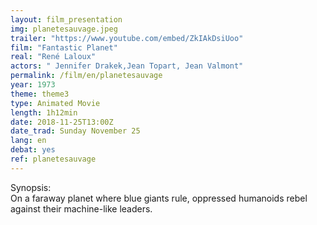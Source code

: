 ```yaml
---
layout: film_presentation
img: planetesauvage.jpeg
trailer: "https://www.youtube.com/embed/ZkIAkDsiUoo"
film: "Fantastic Planet"
real: "René Laloux"
actors: " Jennifer Drakek,Jean Topart, Jean Valmont"
permalink: /film/en/planetesauvage
year: 1973
theme: theme3
type: Animated Movie
length: 1h12min
date: 2018-11-25T13:00Z
date_trad: Sunday November 25
lang: en
debat: yes
ref: planetesauvage
---
```


<span class="name"> Synopsis:</span> <br/>
<span class="resumefilm"> On a faraway planet where blue giants rule, oppressed humanoids rebel against their machine-like leaders.  </span>
